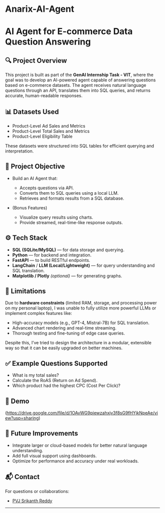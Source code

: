 # Anarix-AI-Agent


# AI Agent for E-commerce Data Question Answering

## 🔍 Project Overview

This project is built as part of the **GenAI Internship Task - VIT**, where the goal was to develop an AI-powered agent capable of answering questions based on e-commerce datasets. The agent receives natural language questions through an API, translates them into SQL queries, and returns accurate, human-readable responses.

## 📊 Datasets Used

* Product-Level Ad Sales and Metrics
* Product-Level Total Sales and Metrics
* Product-Level Eligibility Table

These datasets were structured into SQL tables for efficient querying and interpretation.

## 🧠 Project Objective

* Build an AI Agent that:

  * Accepts questions via API.
  * Converts them to SQL queries using a local LLM.
  * Retrieves and formats results from a SQL database.
* (Bonus Features)

  * Visualize query results using charts.
  * Provide streamed, real-time-like response outputs.

## ⚙️ Tech Stack

* **SQL (SQLite/MySQL)** — for data storage and querying.
* **Python** — for backend and integration.
* **FastAPI** — to build RESTful endpoints.
* **LangChain** / **LLM (Local/Lightweight)** — for query understanding and SQL translation.
* **Matplotlib / Plotly** *(optional)* — for generating graphs.

## 🚧 Limitations

Due to **hardware constraints** (limited RAM, storage, and processing power on my personal laptop), I was unable to fully utilize more powerful LLMs or implement complex features like:

* High-accuracy models (e.g., GPT-4, Mistral-7B) for SQL translation.
* Advanced chart rendering and real-time streaming.
* Thorough testing and fine-tuning of edge case queries.

Despite this, I’ve tried to design the architecture in a modular, extensible way so that it can be easily upgraded on better machines.

## ✅ Example Questions Supported

* What is my total sales?
* Calculate the RoAS (Return on Ad Spend).
* Which product had the highest CPC (Cost Per Click)?

## 🧪 Demo

(https://drive.google.com/file/d/1OAvWG9piewzahxjv3f8sG9fHYjkNpeAe/view?usp=sharing)


## 📌 Future Improvements

* Integrate larger or cloud-based models for better natural language understanding.
* Add full visual support using dashboards.
* Optimize for performance and accuracy under real workloads.

## 📬 Contact

For questions or collaborations:

* [PVJ Srikanth Reddy](mailto:srikanthreddypvj@gmail.com)

---

